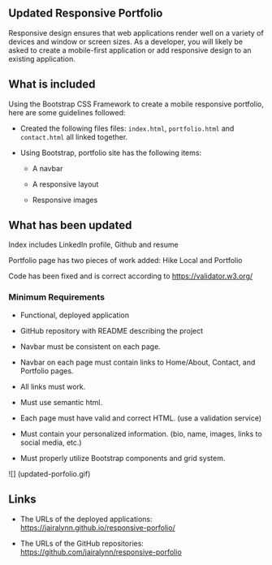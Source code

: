 ## Updated Responsive Portfolio

Responsive design ensures that web applications render well on a variety of devices and window or screen sizes. As a developer, you will likely be asked to create a mobile-first application or add responsive design to an existing application. 


## What is included

Using the Bootstrap CSS Framework to create a mobile responsive portfolio, here are some guidelines followed:

* Created the following files files: `index.html`, `portfolio.html` and `contact.html` all linked together.

* Using Bootstrap, portfolio site has the following items:

   * A navbar

   * A responsive layout

   * Responsive images


## What has been updated

Index includes LinkedIn profile, Github and resume

Portfolio page has two pieces of work added: Hike Local and Portfolio

Code has been fixed and is correct according to https://validator.w3.org/




### Minimum Requirements

* Functional, deployed application

* GitHub repository with README describing the project

* Navbar must be consistent on each page.

* Navbar on each page must contain links to Home/About, Contact, and Portfolio pages.

* All links must work.

* Must use semantic html.

* Each page must have valid and correct HTML. (use a validation service)

* Must contain your personalized information. (bio, name, images, links to social media, etc.)

* Must properly utilize Bootstrap components and grid system.


![] (updated-porfolio.gif)




## Links


* The URLs of the deployed applications:
https://jairalynn.github.io/responsive-porfolio/


* The URLs of the GitHub repositories:
https://github.com/jairalynn/responsive-porfolio

